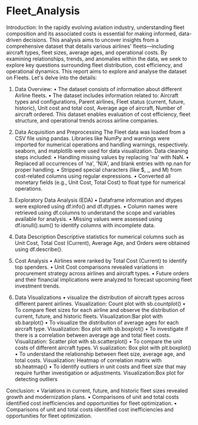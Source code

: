 # Fleet_Analysis
Introduction:
In the rapidly evolving aviation industry, understanding fleet composition and its associated costs is essential for making informed, data-driven decisions. This analysis aims to uncover insights from a comprehensive dataset that details various airlines' fleets—including aircraft types, fleet sizes, average ages, and operational costs. By examining relationships, trends, and anomalies within the data, we seek to explore key questions surrounding fleet distribution, cost efficiency, and operational dynamics.
This report aims to explore and analyse the dataset on Fleets. Let's delve into the details:

1. Data Overview:
•	The dataset consists of information about different Airline fleets.
•	The dataset includes information related to: Aircraft types and configurations, Parent airlines, Fleet status (current, future, historic), Unit cost and total cost, Average age of aircraft, Number of aircraft ordered. This dataset enables evaluation of cost efficiency, fleet structure, and operational trends across airline companies.

2. Data Acquisition and Preprocessing
The Fleet data was loaded from a CSV file using pandas. Libraries like NumPy and warnings were imported for numerical operations and handling warnings, respectively. seaborn, and matplotlib were used for data visualization.
Data cleaning steps included:
•	Handling missing values by replacing 'na' with NaN.
•	Replaced all occurrences of 'na', 'N/A', and blank entries with np.nan for proper handling.
•	Stripped special characters (like $, ,, and M) from cost-related columns using regular expressions.
•	Converted all monetary fields (e.g., Unit Cost, Total Cost) to float type for numerical operations.

3. Exploratory Data Analysis (EDA)
•	Dataframe information and dtypes were explored using df.info() and df.dtypes.
•	Column names were retrieved using df.columns to understand the scope and variables available for analysis.
•	Missing values were assessed using df.isnull().sum() to identify columns with incomplete data.

4. Data Description
Descriptive statistics for numerical columns such as Unit Cost, Total Cost (Current), Average Age, and Orders were obtained using df.describe().

5. Cost Analysis
•	Airlines were ranked by Total Cost (Current) to identify top spenders.
•	Unit Cost comparisons revealed variations in procurement strategy across airlines and aircraft types.
•	Future orders and their financial implications were analyzed to forecast upcoming fleet investment trends.

6. Data Visualizations
•	visualize the distribution of aircraft types across different parent airlines. Visualization: Count plot with sb.countplot()
•	To compare fleet sizes for each airline and observe the distribution of current, future, and historic fleets. Visualization:Bar plot with sb.barplot()
•	To visualize the distribution of average ages for each aircraft type. Visualization: Box plot with sb.boxplot()
•	To investigate if there is a correlation between average age and total fleet costs. Visualization: Scatter plot with sb.scatterplot()
•	To compare the unit costs of different aircraft types. Vi sualization: Box plot with plt.boxplot()
•	To understand the relationship between fleet size, average age, and total costs. Visualization: Heatmap of correlation matrix with sb.heatmap()
•	To identify outliers in unit costs and fleet size that may require further investigation or adjustments. Visualization:Box plot for detecting outliers

Conclusion:
•	Variations in current, future, and historic fleet sizes revealed growth and modernization plans.
•	Comparisons of unit and total costs identified cost inefficiencies and opportunities for fleet optimization.
•	Comparisons of unit and total costs identified cost inefficiencies and opportunities for fleet optimization.

